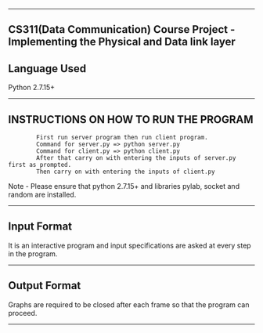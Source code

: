 ------------------------------------------------------------------------------------------------------------
CS311(Data Communication) Course Project - Implementing the Physical and Data link layer
------------------------------------------------------------------------------------------------------------
Language Used
------------------------------------------------------------------------------------------------------------

Python 2.7.15+

------------------------------------------------------------------------------------------------------------
INSTRUCTIONS ON HOW TO RUN THE PROGRAM
------------------------------------------------------------------------------------------------------------

			First run server program then run client program.
 			Command for server.py => python server.py
			Command for client.py => python client.py
			After that carry on with entering the inputs of server.py first as prompted.
			Then carry on with entering the inputs of client.py

Note - Please ensure that python 2.7.15+ and libraries pylab, socket and random are installed.

------------------------------------------------------------------------------------------------------------
Input Format
------------------------------------------------------------------------------------------------------------

It is an interactive program and input specifications are asked at every step in the program.

------------------------------------------------------------------------------------------------------------
Output Format
------------------------------------------------------------------------------------------------------------

Graphs are required to be closed after each frame so that the program can proceed.

------------------------------------------------------------------------------------------------------------
